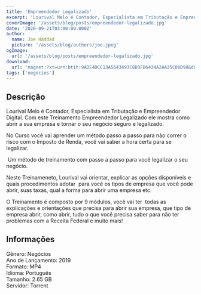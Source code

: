 ```yaml
---
title: 'Empreendedor Legalizado'
excerpt: 'Lourival Melo é Contador, Especialista em Tributação e Empreendedor Digital. Com este Treinamento Empreendedor Legalizado ele mostra como abrir a sua empresa e tornar o seu negócio seguro e legalizado.  No Curso você vai aprender um método passo a passo para não correr o risco com o I'
coverImage: '/assets/blog/posts/empreendedor-legalizado.jpg'
date: '2020-09-21T03:00:00.000Z'
author:
  name: Joe Haddad
  picture: '/assets/blog/authors/joe.jpeg'
ogImage:
  url: '/assets/blog/posts/empreendedor-legalizado.jpg'
download:
  url: 'magnet:?xt=urn:btih:9ADE4DCC13A5643493C8D3FB6434A2AA35C00D98&dn=Empreendedor%20Legalizado%20-%20Lourival%20Melo&tr=udp%3a%2f%2ftracker.openbittorrent.com%3a1337%2fannounce&tr=udp%3a%2f%2ftracker.opentrackr.org%3a1337%2fannounce'
tags: ['negocios']
---
```

<h2>Descrição</h2>
<p></p><p>Lourival Melo é Contador, Especialista em Tributação e Empreendedor Digital. Com este Treinamento Empreendedor Legalizado ele mostra como abrir a sua empresa e tornar o seu negócio seguro e legalizado.</p><p>No Curso você vai aprender um método passo a passo para não correr o risco com o Imposto de Renda, você vai saber a hora certa para se legalizar.</p><p> Um método de treinamento com passo a passo para você legalizar o seu negócio.</p><p>Neste Treinameneto, Lourival vai orientar, explicar as opções disponíveis e quais procedimentos adotar  para você os tipos de empresa que você pode abrir, suas taxas, qual a forma para abrir uma empresa etc.</p><p>O Treinamento é composto por 9 módulos, você vai ter  todas as explicações e orientações que precisa para abrir sua empresa, que tipo de empresa abrir, como abrir, tudo o que você precisa saber para não ter problemas com a Receita Federal e muito mais!</p><h2>Informações</h2><p>Gênero: Negócios<br/>Ano de Lançamento: 2019<br/>Formato: MP4<br/>Idioma: Português<br/>Tamanho: 2.65 GB<br/>Servidor: Torrent</p>